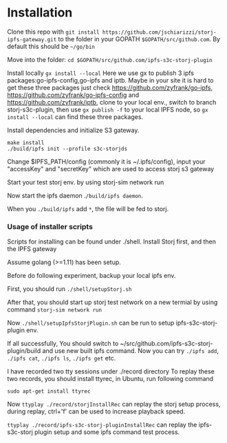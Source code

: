 # Installation

Clone this repo with `git install https://github.com/jschiarizzi/storj-ipfs-gateway.git` to the folder in your GOPATH `$GOPATH/src/github.com`. By default this should be `~/go/bin`

Move into the folder:
`cd $GOPATH/src/github.com/ipfs-s3c-storj-plugin`

Install locally
`gx install --local`
Here we use gx to publish 3 ipfs packages:go-ipfs-config,go-ipfs and iptb.  Maybe in your site it is hard to get these three packages
just check https://github.com/zyfrank/go-ipfs, https://github.com/zyfrank/go-ipfs-config and https://github.com/zyfrank/iptb, clone to your local env., switch to branch storj-s3c-plugin, then use `gx publish -f` to your local IPFS node, so `gx install --local` can find these three packages.

Install dependencies and initialize S3 gateway.
```
make install
./build/ipfs init --profile s3c-storjds
```

Change $IPFS_PATH/config (commonly it is ~/.ipfs/config),  input your "accessKey" and "secretKey" which are used to access storj s3 gateway

Start your test storj env. by using storj-sim network run

Now start the ipfs daemon .`/build/ipfs daemon`.

When you `./build/ipfs` add `*`, the file will be fed to storj.

### Usage of installer scripts

Scripts for installing can be found under ./shell. Install Storj first, and then the IPFS gateway

Assume golang (>=1.11) has been setup.

Before do following experiment, backup your local ipfs env.

First, you should run ```./shell/setupStorj.sh```

After that, you should start up storj test network on a new termial by using command  ```storj-sim network run```

Now ```./shell/setupIpfsStorjPlugin.sh``` can be run to setup ipfs-s3c-storj-plugin env.

If all successfully, You should switch to ~/src/github.com/ipfs-s3c-storj-plugin/build and use new built ipfs command. Now you can try ```./ipfs add```, ```./ipfs cat```, ```./ipfs ls```, ```./ipfs get``` etc.  


I have recorded two tty sessions under ./record directory
To replay these two records, you should install ttyrec, in Ubuntu, run following command

```sudo apt-get install ttyrec```

Now
```ttyplay ./record/storjInstallRec``` can replay the storj setup process, during replay, ctrl+'f' can be used to increase playback speed.

```ttyplay ./record/ipfs-s3c-storj-pluginInstallRec``` can replay the ipfs-s3c-storj plugin setup and some ipfs command test process.
